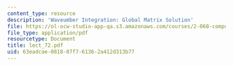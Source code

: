 ```yaml
---
content_type: resource
description: 'Waveumber Integration: Global Matrix Solution'
file: https://ol-ocw-studio-app-qa.s3.amazonaws.com/courses/2-068-computational-ocean-acoustics-13-853-spring-2003/63eadcae081807f761362a412d313b77_lect_72.pdf
file_type: application/pdf
resourcetype: Document
title: lect_72.pdf
uid: 63eadcae-0818-07f7-6136-2a412d313b77
---
```

